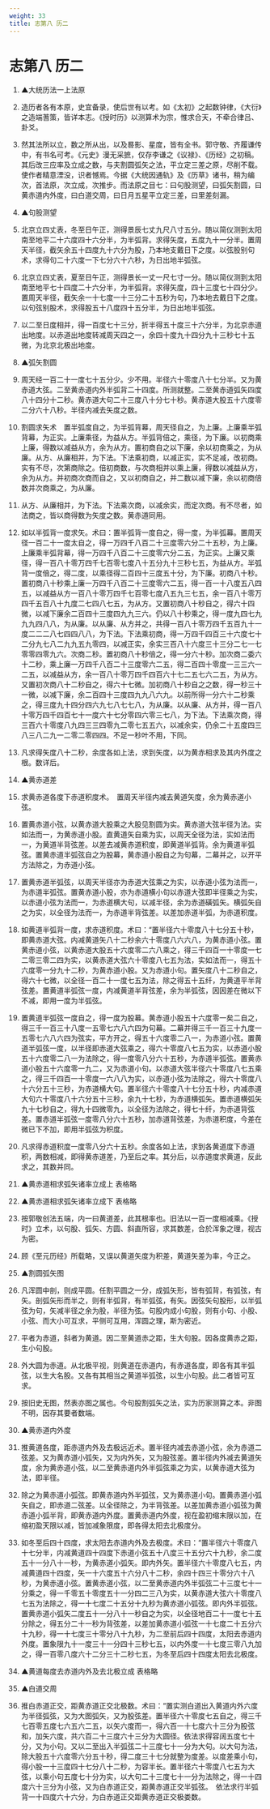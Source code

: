 ```yaml
---
weight: 33
title: 志第八 历二
---
```


# 志第八 历二

1. <span id="志第八_历二-1"></span>
▲大统历法一上法原

2. <span id="志第八_历二-2"></span>
造历者各有本原，史宜备录，使后世有以考。如《太初》之起数钟律，《大衍》之造端蓍策，皆详本志。《授时历》以测算术为宗，惟求合天，不牵合律吕、卦爻。

3. <span id="志第八_历二-3"></span>
然其法所以立，数之所从出，以及晷影、星度，皆有全书。郭守敬、齐履谦传中，有书名可考。《元史》漫无采摭，仅存李谦之《议禄》、《历经》之初稿。其后改三应率及立成之数，与夫割圆弧矢之法，平立定三差之原，尽削不载。使作者精意湮没，识者憾焉。今据《大统因通轨》及《历草》诸书，稍为编次，首法原，次立成，次推步。而法原之目七：曰句股测望，曰弧矢割圆，曰黄赤道内外度，曰白道交周，曰日月五星平立定三差，曰里差刻漏。

4. <span id="志第八_历二-4"></span>
▲句股测望

5. <span id="志第八_历二-5"></span>
北京立四丈表，冬至日午正，测得景辰七丈九尺八寸五分。随以简仪测到太阳南至地平二十六度四十六分半，为半弧背。求得矢度，五度九十一分半。置周天半径，截矢余五十四度九十六分为股，乃本地支戴日下之度。以弦股别句术，求得句二十六度一下七分六十六秒，为日出地半弧弦。

6. <span id="志第八_历二-6"></span>
北京立四丈表，夏至日午正，测得景长一丈一尺七寸一分。随以简仪测到太阳南至地平七十四度二十六分半，为半弧背。求得矢度，四十三度七十四分少。置周天半径，截矢余一十七度一十三分二十五秒为句，乃本地去戴日下之度。以句弦别股术，求得股五十八度四十五分半，为日出地半弧弦。

7. <span id="志第八_历二-7"></span>
以二至日度相并，得一百度七十三分，折半得五十度三十六分半，为北京赤道出地度。以赤道出地度转减周天四之一，余四十度九十四分九十三秒七十五微，为北京北极出地度。

8. <span id="志第八_历二-8"></span>
▲弧矢割圆

9. <span id="志第八_历二-9"></span>
周天经一百二十一度七十五分少。少不用。半径六十零度八十七分半。又为黄赤道大弦。二至黄赤道内外半弧背二十四度。所测就整。二至黄赤道弧矢四度八十四分十二秒。黄赤道大句二十三度八十分七十秒。黄赤道大股五十六度零二分六十八秒。半径内减去矢度之数。

10. <span id="志第八_历二-10"></span>
割圆求矢术　置半弧度自之，为半弧背幕，周天径自之，为上廉。上廉乘半弧背幕，为正实。上廉乘径，为益从方。半弧背倍之，乘径，为下廉。以初商乘上廉，得数以减益从方，余为从方。置初商自之以下廉，余以初商乘之，为从廉。从方、从廉相并，为下法。下法乘初商，以减正实，实不足减，改初商。实有不尽，次第商除之。倍初商数，与次商相并以乘上廉，得数以减益从方，余为从方。并初商次商而自之，又以初商自之，并二数以减下廉，余以初商倍数并次商乘之，为从廉。

11. <span id="志第八_历二-11"></span>
从方、从廉相并，为下法。下法乘次商，以减余实，而定次商。有不尽者，如法商之，皆以商得数为矢度之数。黄赤道同用。

12. <span id="志第八_历二-12"></span>
如以半弧背一度求矢。术曰：置半弧背一度自之，得一度，为半弧幕。置周天径一百二十一度太自之，得一万四千八百二十三度零六分二十五秒，为上廉。上廉乘半弧背幕，得一万四千八百二十三度零六分二五，为正实。上廉又乘径，得一百八十零万四千七百零七度八十五分九十三秒七五，为益从方。半弧背一度倍之，得二度，以乘径得二百四十三度五十分，为下廉。初商八十秒。置初商八十秒乘上廉一万四千八百二十三度零六二五，得一百一十八度五八四五，以减益从方一百八十零万四千七百零七度八五九三七五，余一百八十零万四千五百八十九度二七四八七五，为从方。又置初商八十秒自之，得六十四微，以减下廉余二百四十三度四九九三六。仍以八十秒乘之，得一度九四七九九九四八八，为从廉。以从廉、从方并之，共得一百八十零万四千五百九十一度二二二八七四四八八，为下法。下法乘初商，得一万四千四百三十六度七十二分九七八二九九五九零四，以减正实，余实三百八十六度三十三分二七一七零零四零九六。次商二秒。置初商八十秒倍之，得一分六十秒。加次商二委六十二秒，乘上廉一万四千八百二十三度零六二五，得二百四十零度一三三六一二五，以减益从方，余一百八十零万四千四百六十七二五七六二五，为从方。又置初次商八十二秒自之，得六十七微。加初商八十秒自之之数，得一秒三十一微，以减下廉，余二百四十三度四九九八六九。以前所得一分六十二秒乘之，得三度九十四分四六九七八七七八，为从廉。以从廉、从方并，得一百八十零万四千四百七十一度六十七分零四六零三七八，为下法。下法乘次商，得三百六十零度八九四三三四零九二零七五五六，以减余实，仍余二十五度四三八三八二九一二零二零四四。不足一秒叶不用，下同。

13. <span id="志第八_历二-13"></span>
凡求得矢度八十二秒，余度各如上法，求到矢度，以为黄赤相求及其内外度之根。数详后。

14. <span id="志第八_历二-14"></span>
▲黄赤道差

15. <span id="志第八_历二-15"></span>
求黄赤道各度下赤道积度术。　置周天半径内减去黄道矢度，余为黄赤道小弦。

16. <span id="志第八_历二-16"></span>
置黄赤道小弦，以黄赤道大股乘之大股见割圆为实。黄赤道大弦半径为法。实如法而一，为黄赤道小股。直黄道矢自乘为实，以周天全径为法，实如法而一，为黄道半背弦差。以差去减黄赤道积度，即黄道半弧背。余为黄道半弧弦。置黄赤道半弧弦自之为股幕，黄赤道小股自之为句幕，二幕并之，以开平方法除之，为赤道小弦。

17. <span id="志第八_历二-17"></span>
置黄赤道半弧弦，以周天半径亦为赤道大弦乘之为实，以赤道小弦为法而一，为赤道半弧弦。置黄赤道小股，亦为赤道横小句以赤道大弦即半径乘之为实，以赤道小弦为法而一，为赤道横大句，以减半径，余为赤道磺弧矢。横弧矢自之为实，以全径为法而一，为赤道半背弦差。以差加赤道半弧，为赤道积度。

18. <span id="志第八_历二-18"></span>
如黄道半弧背一度，求赤道积度。术曰：“置半径六十零度八十七分五十秒，即黄赤道大弦。内减黄道矢八十二秒余六十零度八六六八，为黄赤道小弦。置黄赤道小弦，以黄赤道大股五十六度零二六八乘之，得三千四百一十零度一七二零三零二四为实，以黄赤道大弦六十零度八七五为法，实如法而一，得五十六度零一分九十二秒，为黄赤道小股。又为赤道小句。置矢度八十二秒自之，得六十七微，以全径一百二十一度七五为法，除之得五十五纤，为黄道平半背弦差。置黄道半弧弦一度，内减黄道半背弦差，余为半弧弦，因因差在微以下不减，即用一度为半弧弦。

19. <span id="志第八_历二-19"></span>
置黄道半弧弦一度自之，得一度为股幕。黄赤道小股五十六度零一矣二自之，得三千一百三十八度一五零七六八六四为句幕。二幕并得三千一百三十九度一五零七六八六四为弦实，平方开之，得五十六度零二八一，为赤道小弦。置黄道半弧弦一度，以半径即赤道大弦乘之，得六十零度八七五为实，以赤道小股五十六度零二八一为法除之，得一度零八分六十五秒，为赤道半弧弦。置黄赤道小股五十六度零一九二，又为赤道小句。以赤道大弦半径六十零度八七五乘之，得三千四百一十零度一六八八为实，以赤道小弦为法除之，得六十零度八十六分五十三秒，为赤道横大句。置半径六十零度八十七分五十秒，内减赤道大句六十零度八十六分五十三秒，余九十七秒，为赤道横弧矢。置赤道横弧矢九十七秒自之，得九十四微零九，以全径为法除之，得七十纤，为赤道背弦差。置赤道半弧弦一度零八分六十五秒，加赤道背弦差，为赤道积度，今差在微已下不加，即用半弧弦为积度。

20. <span id="志第八_历二-20"></span>
凡求得赤道积度一度零八分六十五秒。余度各如上法，求到各黄道度下赤道积，两数相减，即得黄赤道差，乃至后之率。其分后，以赤道度求黄道，反此求之，其数并同。

21. <span id="志第八_历二-21"></span>
▲黄赤道相求弧矢诸率立成上 表格略

22. <span id="志第八_历二-22"></span>
▲黄赤道相求弧矢诸率立成下 表格略

23. <span id="志第八_历二-23"></span>
按郭敬创法五端，内一曰黄道差，此其根率也。旧法以一百一度相减乘。《授时》立术，以句股、弧矢、方圆、斜直所容，求其数差，合於浑象之理，视古为密。

24. <span id="志第八_历二-24"></span>
顾《至元历经》所载略，又误以黄道矢度为积差，黄道矢差为率，今正之。

25. <span id="志第八_历二-25"></span>
▲割圆弧矢图

26. <span id="志第八_历二-26"></span>
凡浑圆中剖，则成平圆。任割平圆之一分，成弧矢形，皆有弧背，有弧弦，有矢。剖弧矢形而半之，则有半弧背，有半弧弦，有矢。因弦矢句股形，以半弧弦为句，矢减半径之余为股，半径为弦。句股内成小句股，则有小句、小股、小弦、而大小可互求，平侧可互用，浑圆之理，斯为密近。

27. <span id="志第八_历二-27"></span>
平者为赤道，斜者为黄道。因二至黄道赤之距，生大句股。因各度黄赤之距，生小句股。

28. <span id="志第八_历二-28"></span>
外大圆为赤道。从北极平视，则黄道在赤道内，有赤道各度，即各有其半弧弦，以生大名股。又各有其相当之黄道半弧弦，以生小句股。此二者皆可互求。

29. <span id="志第八_历二-29"></span>
按旧史无图，然表亦图之属也。今句股割弧矢之法，实为历家测算之本。非图不明，因存其要者数端。

30. <span id="志第八_历二-30"></span>
▲黄赤道内外度

31. <span id="志第八_历二-31"></span>
推黄道各度，距赤道内外及去极远近术。置半径内减去赤道小弦，余为赤道二弦差。又为黄赤道小弧矢，又为内外矢，又为股弦差。置半径内外减去黄道矢度，余为黄赤道小弦，以二至黄赤道内外半弧弦乘之为实，以黄赤道大弦为法，即半径。

32. <span id="志第八_历二-32"></span>
除之为黄赤道小弧弦。即黄赤道内外半弧弦，又为黄赤道小句。置黄赤道小弧矢自之，即赤道二弦差。以全径除之，为半背弦差。以差加黄赤道小弧弦为黄赤道小弧半背，即黄赤道内外度。置黄赤道内外度，视在盈初缩末限以加，在缩初盈天限以减，皆加减象限度，即各得太阳去北极度分。

33. <span id="志第八_历二-33"></span>
如冬至后四十四度，求太阳去赤道内外及去极度。术曰：“置半径六十零度八十七分半，内减黄道四十四度下赤道小弦五十八度三十五分六十九秒，余二度五十一分八十一秒，为黄赤道小弧矢。即内外矢。置半径六十零度八七五，内减黄道四十四度，矢一十六度五十六分八十二秒，余四十四三十零分六十八秒，为黄赤道小弦。置黄赤道小弦，以二至黄赤道内外半弧弦二十三度七十一分乘之，得一千零五十零度五十一分四二三八为实，以黄赤道大弦六十零度八七五为法除之，得一十七度二十五分十九秒为黄赤道小弧弦。即内外半弧弦。置黄赤道小弧矢二度五十一分八十一秒自之为实，以全径地百二十一度七十五分除之，得五分二十一秒为背弦差，以差加黄赤道小弧弦一十七度二十五分六十九秒，得一十七度三十零分八十九秒，为二至前后四十四度，太阳去赤道内外度。置象限九十一度三十一分四十三秒七五，以内外度一十七度三零八九加之，得一百零八度六十二分三十二秒七五，为冬至后四十四度太阳去北极度。

34. <span id="志第八_历二-34"></span>
▲黄道每度去赤道内外及去北极立成 表格略

35. <span id="志第八_历二-35"></span>
▲白道交周

36. <span id="志第八_历二-36"></span>
推白赤道正交，距黄赤道正交北极数。术曰：“置实测白道出入黄道内外六度为半径弧弦，又为大图弧矢，又为股弦差。置半径六十零度七五自之，得三千七百零五度七六五六二五，以矢六度而一，得六百一十七度六十三分为股弦和，加矢六度，共六百二十三度六十三分为大圆径。依法求得容阔五度七十分，又为小句。又以二至出入半弧弦二十三度七十一分为大句。以大句为法，除大股五十六度零六分五十秒，得二度三十七分就整为度差。以度差乘小句，得小股一十三度四十七分八十二秒，为容半长。置半径六十零度八七五为大弦，以乘小句五度七十分为实，以大句二十三度七十一分为法除之，得一十四度六十三分为小弦，又为白赤道正交，距黄赤道正交半弧弦。　依法求行半弧背一十四度六十六分，为白赤道正交距黄赤道正交极娄数。
